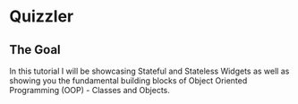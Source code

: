 # Quizzler

## The Goal

In this tutorial I will be showcasing Stateful and Stateless Widgets as well as showing you the fundamental building blocks of Object Oriented Programming (OOP) - Classes and Objects. 
